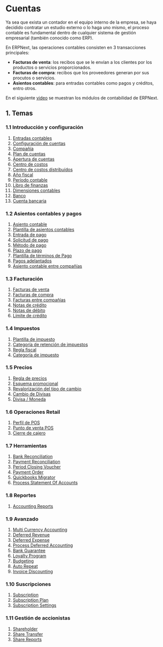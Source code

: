 <!-- add-breadcrumbs -->
# Cuentas

Ya sea que exista un contador en el equipo interno de la empresa, se haya decidido contratar un estudio externo o lo haga uno mismo, el proceso contable es fundamental dentro de cualquier sistema de gestión empresarial (también conocido como ERP).

En ERPNext, las operaciones contables consisten en 3 transacciones principales:

  * **Facturas de venta**: los recibos que se le envían a los clientes por los productos o servicios proporcionados.
  * **Facturas de compra**: recibos que los proveedores generan por sus procutos o servicios.
  * **Asientos contables**: para entradas contables como pagos y créditos, entro otros.

En el siguiente [video](https://www.youtube.com/watch?v=5wjollWN0OA) se muestran los módulos de contabilidad de ERPNext.

## 1. Temas

### 1.1 Introducción y configuración
1. [Entradas contables](/docs/user/manual/es/accounts/accounting-entries)
1. [Configuración de cuentas](/docs/user/manual/es/accounts/accounts-settings)
1. [Compañía](/docs/user/manual/es/setting-up/company-setup)
1. [Plan de cuentas](/docs/user/manual/es/accounts/chart-of-accounts)
1. [Apertura de cuentas](/docs/user/manual/es/accounts/opening-balance)
1. [Centro de costos](/docs/user/manual/es/accounts/cost-center)
1. [Centro de costos distribuídos](/docs/user/manual/es/accounts/distributed-cost-center)
1. [Año fiscal](/docs/user/manual/es/accounts/fiscal-year)
1. [Período contable](/docs/user/manual/es/accounts/accounting-period)
1. [Libro de finanzas](/docs/user/manual/es/accounts/finance-book)
1. [Dimensiones contables](/docs/user/manual/es/accounts/accounting-dimensions)
1. [Banco](/docs/user/manual/es/accounts/bank)
1. [Cuenta bancaria](/docs/user/manual/es/accounts/bank-account)
<!-- (in development) 1. [Transacción bancaria](/docs/user/manual/es/accounts/bank-transaction) -->

### 1.2 Asientos contables y pagos
1. [Asiento contable](/docs/user/manual/es/accounts/journal-entry)
1. [Plantilla de asientos contables](/docs/user/manual/es/accounts/journal-entry-template)
1. [Entrada de pago](/docs/user/manual/es/accounts/payment-entry)
1. [Solicitud de pago](/docs/user/manual/es/accounts/payment-request)
1. [Método de pago](/docs/user/manual/es/accounts/mode-of-payment)
1. [Plazo de pago](/docs/user/manual/es/accounts/payment-terms)
1. [Plantilla de términos de Pago](/docs/user/manual/es/accounts/payment-terms-template)
1. [Pagos adelantados](/docs/user/manual/es/accounts/advance-payment-entry)
1. [Asiento contable entre compañías](/docs/user/manual/en/accounts/inter-company-journal-entry)

### 1.3 Facturación
1. [Facturas de venta](/docs/user/manual/en/accounts/sales-invoice)
1. [Facturas de compra](/docs/user/manual/en/accounts/purchase-invoice)
1. [Facturas entre compañías](/docs/user/manual/en/accounts/inter-company-invoices)
1. [Notas de crédito](/docs/user/manual/en/accounts/credit-note)
1. [Notas de débito](/docs/user/manual/en/accounts/debit-note)
1. [Límite de crédito](/docs/user/manual/en/accounts/credit-limit)

### 1.4 Impuestos
1. [Plantilla de impuesto](/docs/user/manual/en/accounts/item-tax-template)
1. [Categoría de retención de impuestos](/docs/user/manual/en/accounts/tax-withholding-category)
1. [Regla fiscal](/docs/user/manual/en/accounts/tax-rule)
1. [Categoría de impuesto](/docs/user/manual/en/accounts/tax-category)

### 1.5 Precios
1. [Regla de precios](/docs/user/manual/en/accounts/pricing-rule)
1. [Esquema promocional](/docs/user/manual/en/accounts/promotional-scheme)
1. [Revalorización del tipo de cambio](/docs/user/manual/en/accounts/exchange-rate-revaluation)
1. [Cambio de Divisas](/docs/user/manual/en/accounts/currency-exchange)
1. [Divisa / Moneda](/docs/user/manual/en/accounts/currency)

### 1.6 Operaciones Retail
1. [Perfil de POS](/docs/user/manual/en/accounts/pos-profile)
1. [Punto de venta POS](/docs/user/manual/en/accounts/point-of-sales)
1. [Cierre de cajero](/docs/user/manual/en/accounts/pos-cashier-closing)

### 1.7 Herramientas
1. [Bank Reconciliation](/docs/user/manual/en/accounts/bank-reconciliation)
1. [Payment Reconciliation](/docs/user/manual/en/accounts/payment-reconciliation)
1. [Period Closing Voucher](/docs/user/manual/en/accounts/period-closing-voucher)
1. [Payment Order](/docs/user/manual/en/accounts/payment-order)
1. [Quickbooks Migrator](/docs/user/manual/en/accounts/quickbooks-migrator)
1. [Process Statement Of Accounts](/docs/user/manual/en/accounts/process-statement-of-accounts)

### 1.8 Reportes
1. [Accounting Reports](/docs/user/manual/en/accounts/accounting-reports)

### 1.9 Avanzado
1. [Multi Currency Accounting](/docs/user/manual/en/accounts/multi-currency-accounting)
1. [Deferred Revenue](/docs/user/manual/en/accounts/deferred-revenue)
1. [Deferred Expense](/docs/user/manual/en/accounts/deferred-expense)
1. [Process Deferred Accounting](/docs/user/manual/en/accounts/process-deferred-accounting)
1. [Bank Guarantee](/docs/user/manual/en/accounts/bank-guarantee)
1. [Loyalty Program](/docs/user/manual/en/accounts/loyalty-program)
1. [Budgeting](/docs/user/manual/en/accounts/budgeting)
1. [Auto Repeat](/docs/user/manual/en/automation/auto-repeat)
1. [Invoice Discounting](/docs/user/manual/en/accounts/invoice_discounting)

### 1.10 Suscripciones
1. [Subscription](/docs/user/manual/en/accounts/subscription)
1. [Subscription Plan](/docs/user/manual/en/accounts/subscription-plan)
1. [Subscription Settings](/docs/user/manual/en/accounts/subscription-settings)

### 1.11 Gestión de accionistas
1. [Shareholder](/docs/user/manual/en/accounts/shareholder)
1. [Share Transfer](/docs/user/manual/en/accounts/share-transfer)
1. [Share Reports](/docs/user/manual/en/accounts/share-reports)
